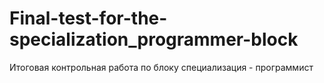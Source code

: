 # Final-test-for-the-specialization_programmer-block
Итоговая контрольная работа по блоку специализация - программист
